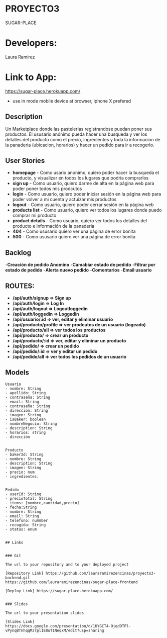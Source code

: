 # PROYECTO3
SUGAR-PLACE
# Developers: 
Laura Ramirez
# Link to App: 
https://sugar-place.herokuapp.com/

* use in mode mobile device at browser, iphone X prefered


## Description

Un Marketplace donde las pastelerias registrandose puedan poner sus productos. El ususario anónimo pueda hacer una busqueda y ver los detalles del producto como el precio, ingredientes y toda la informacion de la panaderia (ubicacion, horarios) y hacer un pedido para ir a recogerlo. 
 
## User Stories

- **homepage** - Como usario anonimo, quiero poder hacer la busqueda el producto, y visualizar en todos los lugares que podria comprarlos
- **sign up** - Como usuario, quiero darme de alta en la página web para poder poner todos mis prodcutos 
- **login** - Como usuario, quiero poder iniciar sesión en la página web para poder volver a mi cuenta y actuizar mis productos
- **logout** - Como usuario, quiero poder cerrar sesión en la página web
- **products list** - Como usuario, quiero ver todos los lugares donde puedo comprar mi producto
- **product details** - Como usuario, quiero ver todos los detalles del producto e información de la panaderia
- **404** - Como ususario quiero ver una página de error bonita 
- **500** - Como ususario quiero ver una página de error bonita 

## Backlog
-**Creación de pedido Anomino**
-**Camabiar estado de pedido**
-**Filtrar por estado de pedido**
-**Alerta nuevo pedido**
-**Comentarios**
-**Email usuario**


## ROUTES:

- **/api/auth/signup => Sign up**
- **/api/auth/login => Log In**
- **/api/auth/logout => Logoutloggedin**
- **/api/auth/loggedin => Loggedin**
- **/api/usuario/:id => ver, editar y eliminar usuario**
- **/api/producto/profile => ver prodcutos de un usuario (logeado)**
- **/api/producto/all => ver todos los productos**
- **/api/producto/ => crear un producto**
- **/api/producto/:id => ver, editar y eliminar un producto**
- **/api/pedido/ => crear un pedido**
- **/api/pedido/:id => ver y editar un pedido**
- **/api/pedido/all => ver todos los pedidos de un usuario**




## Models

```
Usuario 
- nombre: String
- apellido: String
- contraseña: String
- email: String
- contraseña: String
- dirección: String
- imagen: String
- isBaker: boolean
- nombreNegocio: String
- description: String
- horarios: string
- dirección


```
```
Producto 
- bakerId: String
- nombre: String
- description: String
- imagen: String
- precio: num
- ingredientes: 


```
```
Pedido
- userId: String
- precioTotal: String
- items: [nombre,cantidad,precio]
- fecha:String
- nombre: String
- email: String
- telefono: nummber
- recogida: String
- status: enum

```
``` 

## Links


### Git

The url to your repository and to your deployed project

[Repository Link] https://github.com/lauraramirezencinas/proyecto3-backend.git
https://github.com/lauraramirezencinas/sugar-place-frontend

[Deploy Link] https://sugar-place.herokuapp.com/


### Slides

The url to your presentation slides

[Slides Link]
https://docs.google.com/presentation/d/1UYGCT4-OjqdOTPl-vPynqBTnhqqMz7pl1E8uT1NeqxM/edit?usp=sharing

